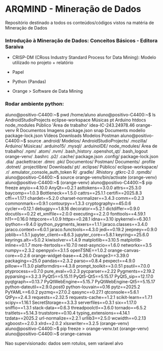# ARQMIND - Mineração de Dados
Repositório destinado a todos os conteúdos/códigos vistos na matéria de Mineração de Dados

### Introdução à Mineração de Dados: Conceitos Básicos - Editora Saraiva

- CRISP-DM (CRoss Industry Standard Process for Data Mining): Modelo utilizado no projeto + relatório

- Papel
- Python (Pandas)
- Orange > Software de Data Mining


### Rodar ambiente python:
aluno@positivo-C4400:~$ pwd
/home/aluno
aluno@positivo-C4400:~$ ls
 AndroidStudioProjects   eclipse-workspace      Músicas             pt
 Arduino                 htdocs                 node_modules        Público
'Área de trabalho'       idea-IC-243.24978.46   orange-venv         R
 Documentos              Imagens                package.json        snap
 Documents               modelio                package-lock.json   Vídeos
 Downloads               Modelos                Postman
aluno@positivo-C4400:~$ source 
.android/                     Modelos/
AndroidStudioProjects/        .mozilla/
Arduino/                      Músicas/
.arduino15/                   .mysql/
.arduinoIDE/                  node_modules/
Área de trabalho/             .npm/
.atom/                        .nvm/
.bash_history                 .openshot_qt/
.bash_logout                  orange-venv/
.bashrc                       .p2/
.cache/                       package.json
.config/                      package-lock.json
.dia/                         .packettracer
.dmrc                         .pki/
Documentos/                   Postman/
Documents/                    .profile
.dotnet/                      .projectlibre/
Downloads/                    pt/
.eclipse/                     Público/
eclipse-workspace/            .r/
.emulator_console_auth_token  R/
.gradle/                      .Rhistory
.gtkrc-2.0                    .rpmdb/
aluno@positivo-C4400:~$ source orange-venv/bin/activate
(orange-venv) aluno@positivo-C4400:~$ 
(orange-venv) aluno@positivo-C4400:~$ pip freeze
anyio==4.10.0
AnyQt==0.2.1
asttokens==3.0.0
attrs==25.3.0
baycomp==1.0.3
Bottleneck==1.5.0
cattrs==25.1.1
certifi==2025.8.3
cffi==1.17.1
chardet==5.2.0
charset-normalizer==3.4.3
comm==0.2.3
commonmark==0.9.1
contourpy==1.3.3
cryptography==45.0.6
cycler==0.12.1
debugpy==1.8.16
decorator==5.2.1
dictdiffer==0.9.0
docutils==0.22
et_xmlfile==2.0.0
executing==2.2.0
fonttools==4.59.1
h11==0.16.0
httpcore==1.0.9
httpx==0.28.1
idna==3.10
ipykernel==6.30.1
ipython==9.4.0
ipython_pygments_lexers==1.1.1
jaraco.classes==3.4.0
jaraco.context==6.0.1
jaraco.functools==4.3.0
jedi==0.19.2
jeepney==0.9.0
joblib==1.5.1
jupyter_client==8.6.3
jupyter_core==5.8.1
keyring==25.6.0
keyrings.alt==5.0.2
kiwisolver==1.4.9
matplotlib==3.10.5
matplotlib-inline==0.1.7
more-itertools==10.7.0
nest-asyncio==1.6.0
networkx==3.5
numpy==2.3.2
openpyxl==3.1.5
openTSNE==1.0.2
orange-canvas-core==0.2.6
orange-widget-base==4.26.0
Orange3==3.39.0
packaging==25.0
pandas==2.3.2
parso==0.8.4
pexpect==4.9.0
pillow==11.3.0
platformdirs==4.3.8
prompt_toolkit==3.0.51
psutil==7.0.0
ptyprocess==0.7.0
pure_eval==0.2.3
pycparser==2.22
Pygments==2.19.2
pyparsing==3.2.3
PyQt5==5.15.11
PyQt5-Qt5==5.15.17
PyQt5_sip==12.17.0
pyqtgraph==0.13.7
PyQtWebEngine==5.15.7
PyQtWebEngine-Qt5==5.15.17
python-dateutil==2.9.0.post0
python-louvain==0.16
pytz==2025.2
PyYAML==6.0.2
pyzmq==27.0.2
qasync==0.27.1
qtconsole==5.6.1
QtPy==2.4.3
requests==2.32.5
requests-cache==1.2.1
scikit-learn==1.7.1
scipy==1.16.1
SecretStorage==3.3.3
serverfiles==0.3.1
six==1.17.0
sniffio==1.3.1
stack-data==0.6.3
threadpoolctl==3.6.0
tornado==6.5.2
traitlets==5.14.3
truststore==0.10.4
typing_extensions==4.14.1
tzdata==2025.2
url-normalize==2.2.1
urllib3==2.5.0
wcwidth==0.2.13
xgboost==2.0.3
xlrd==2.0.2
xlsxwriter==3.2.5
(orange-venv) aluno@positivo-C4400:~$ pip freeze > orange-venv.txt
(orange-venv) aluno@positivo-C4400:~$ orange-canvas

Nao supervisionado: dados sem rotulos, sem variavel alvo
